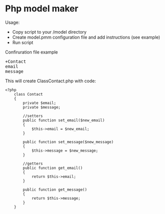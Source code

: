 <h1>Php model maker</h1>

<p>Usage:</p>
<ul>
	<li> Copy script to your /model directory </li>
	<li> Create model.pmm configuration file and add instructions (see example)</li>
	<li> Run script </li>
</ul>

<p>Confiruration file example</p>
<pre>+Contact
email
message</pre>

<p>This will create ClassContact.php with code: </p>

```
<?php
	class Contact
	{
		private $email;
		private $message;

		//setters
		public function set_email($new_email)
		{
			$this->email = $new_email;
		}

		public function set_message($new_message)
		{
			$this->message = $new_message;
		}

		//getters
		public function get_email()
		{
			return $this->email;
		}

		public function get_message()
		{
			return $this->message;
		}
	}
```
